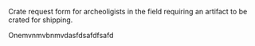 Crate request form for archeoligists in the field requiring an artifact to be crated for shipping.

Onemvnmvbnmvdasfdsafdfsafd